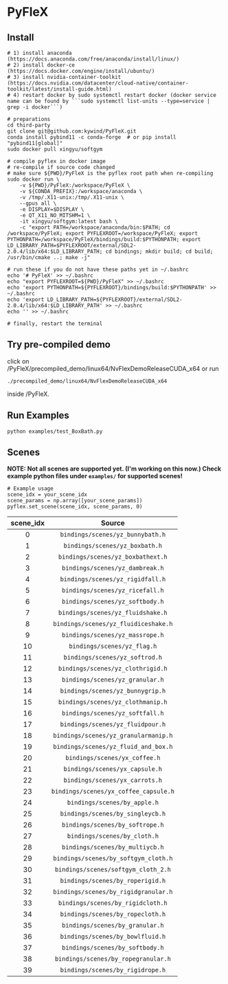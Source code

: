 # PyFleX

## Install
```
# 1) install anaconda (https://docs.anaconda.com/free/anaconda/install/linux/)
# 2) install docker-ce (https://docs.docker.com/engine/install/ubuntu/)
# 3) install nvidia-container-toolkit (https://docs.nvidia.com/datacenter/cloud-native/container-toolkit/latest/install-guide.html)
# 4) restart docker by sudo systemctl restart docker (docker service name can be found by ```sudo systemctl list-units --type=service | grep -i docker```)

# preparations
cd third-party
git clone git@github.com:kywind/PyFleX.git
conda install pybind11 -c conda-forge  # or pip install "pybind11[global]"
sudo docker pull xingyu/softgym

# compile pyflex in docker image
# re-compile if source code changed
# make sure ${PWD}/PyFleX is the pyflex root path when re-compiling
sudo docker run \
    -v ${PWD}/PyFleX:/workspace/PyFleX \
    -v ${CONDA_PREFIX}:/workspace/anaconda \
    -v /tmp/.X11-unix:/tmp/.X11-unix \
    --gpus all \
    -e DISPLAY=$DISPLAY \
    -e QT_X11_NO_MITSHM=1 \
    -it xingyu/softgym:latest bash \
    -c "export PATH=/workspace/anaconda/bin:$PATH; cd /workspace/PyFleX; export PYFLEXROOT=/workspace/PyFleX; export PYTHONPATH=/workspace/PyFleX/bindings/build:$PYTHONPATH; export LD_LIBRARY_PATH=$PYFLEXROOT/external/SDL2-2.0.4/lib/x64:$LD_LIBRARY_PATH; cd bindings; mkdir build; cd build; /usr/bin/cmake ..; make -j"

# run these if you do not have these paths yet in ~/.bashrc
echo '# PyFleX' >> ~/.bashrc
echo "export PYFLEXROOT=${PWD}/PyFleX" >> ~/.bashrc
echo 'export PYTHONPATH=${PYFLEXROOT}/bindings/build:$PYTHONPATH' >> ~/.bashrc
echo 'export LD_LIBRARY_PATH=${PYFLEXROOT}/external/SDL2-2.0.4/lib/x64:$LD_LIBRARY_PATH' >> ~/.bashrc
echo '' >> ~/.bashrc

# finally, restart the terminal
```

## Try pre-compiled demo
click on /PyFleX/precompiled_demo/linux64/NvFlexDemoReleaseCUDA_x64
or run 
```
./precompiled_demo/linux64/NvFlexDemoReleaseCUDA_x64
```
inside /PyFleX.


## Run Examples
```
python examples/test_BoxBath.py
```

## Scenes
**NOTE: Not all scenes are supported yet. (I'm working on this now.) Check example python files under ```examples/``` for supported scenes!**
```
# Example usage
scene_idx = your_scene_idx
scene_params = np.array([your_scene_params])
pyflex.set_scene(scene_idx, scene_params, 0)
```

| scene_idx | Source |
|:-----------:|:-------:|
|  0 | ```bindings/scenes/yz_bunnybath.h``` |
|  1 | ```bindings/scenes/yz_boxbath.h``` |
|  2 | ```bindings/scenes/yz_boxbathext.h``` |
|  3 | ```bindings/scenes/yz_dambreak.h``` |
|  4 | ```bindings/scenes/yz_rigidfall.h``` |
|  5 | ```bindings/scenes/yz_ricefall.h``` |
|  6 | ```bindings/scenes/yz_softbody.h``` |
|  7 | ```bindings/scenes/yz_fluidshake.h``` |
|  8 | ```bindings/scenes/yz_fluidiceshake.h``` |
|  9 | ```bindings/scenes/yz_massrope.h``` |
| 10 | ```bindings/scenes/yz_flag.h``` |
| 11 | ```bindings/scenes/yz_softrod.h``` |
| 12 | ```bindings/scenes/yz_clothrigid.h``` |
| 13 | ```bindings/scenes/yz_granular.h``` |
| 14 | ```bindings/scenes/yz_bunnygrip.h``` |
| 15 | ```bindings/scenes/yz_clothmanip.h``` |
| 16 | ```bindings/scenes/yz_softfall.h``` |
| 17 | ```bindings/scenes/yz_fluidpour.h``` |
| 18 | ```bindings/scenes/yz_granularmanip.h``` |
| 19 | ```bindings/scenes/yz_fluid_and_box.h``` |
| 20 | ```bindings/scenes/yx_coffee.h``` |
| 21 | ```bindings/scenes/yx_capsule.h``` |
| 22 | ```bindings/scenes/yx_carrots.h``` |
| 23 | ```bindings/scenes/yx_coffee_capsule.h``` |
| 24 | ```bindings/scenes/by_apple.h``` |
| 25 | ```bindings/scenes/by_singleycb.h``` |
| 26 | ```bindings/scenes/by_softrope.h``` |
| 27 | ```bindings/scenes/by_cloth.h``` |
| 28 | ```bindings/scenes/by_multiycb.h``` |
| 29 | ```bindings/scenes/by_softgym_cloth.h``` |
| 30 | ```bindings/scenes/softgym_cloth_2.h``` |
| 31 | ```bindings/scenes/by_roperigid.h``` |
| 32 | ```bindings/scenes/by_rigidgranular.h``` |
| 33 | ```bindings/scenes/by_rigidcloth.h``` |
| 34 | ```bindings/scenes/by_ropecloth.h``` |
| 35 | ```bindings/scenes/by_granular.h``` |
| 36 | ```bindings/scenes/by_bowlfluid.h``` |
| 37 | ```bindings/scenes/by_softbody.h``` |
| 38 | ```bindings/scenes/by_ropegranular.h``` |
| 39 | ```bindings/scenes/by_rigidrope.h``` |
<!--
| 40 | ```bindings/scenes/adhesion.h``` |
| 41 | ```bindings/scenes/armadilloshower.h```  |
| 42 | ```bindings/scenes/bananas.h``` |
| 43 | ```bindings/scenes/bouyancy.h``` |
| 44 | ```bindings/scenes/bunnybath.h``` |
| 45 | ```bindings/scenes/ccdfluid.h``` |
| 46 | ```bindings/scenes/clothlayers.h```  |
| 47 | ```bindings/scenes/dambreak.h``` |
| 48 | ```bindings/scenes/darts.h``` |
| 49 | ```bindings/scenes/debris.h``` |
| 50 | ```bindings/scenes/deformables.h``` |
| 51 | ```bindings/scenes/fluidblock.h``` |
| 52 | ```bindings/scenes/fluidclothcoupling.h``` |
| 53 | ```bindings/scenes/forcefield.h``` |
| 54 | ```bindings/scenes/frictionmoving.h```  |
| 55 | ```bindings/scenes/frictionramp.h``` |
| 56 | ```bindings/scenes/gamemesh.h``` |
| 57 | ```bindings/scenes/googun.h``` |
| 58 | ```bindings/scenes/granularpile.h``` |
| 59 | ```bindings/scenes/granularshape.h```  |
| 60 | ```bindings/scenes/inflatable.h``` |
| 61 | ```bindings/scenes/initialoverlap.h``` |
| 62 | ```bindings/scenes/lighthouse.h``` |
| 63 | ```bindings/scenes/localspacecloth.h``` |
| 64 | ```bindings/scenes/localspacefluid.h```  |
| 65 | ```bindings/scenes/lowdimensionalshapes.h``` |
| 66 | ```bindings/scenes/melting.h``` |
| 67 | ```bindings/scenes/mixedpile.h``` |
| 68 | ```bindings/scenes/nonconvex.h``` |
| 69 | ```bindings/scenes/parachutingbunnies.h```  |
| 70 | ```bindings/scenes/pasta.h``` |
| 71 | ```bindings/scenes/player.h``` |
| 72 | ```bindings/scenes/potpourri.h``` |
| 73 | ```bindings/scenes/rayleightaylor.h``` |
| 74 | ```bindings/scenes/restitution.h```  |
| 75 | ```bindings/scenes/rigidfluidcoupling.h``` |
| 76 | ```bindings/scenes/rigidpile.h``` |
| 77 | ```bindings/scenes/rigidrotation.h``` |
| 78 | ```bindings/scenes/rockpool.h``` |
| 79 | ```bindings/scenes/sdfcollision.h``` |
| 80 | ```bindings/scenes/shapecollision.h``` |
| 81 | ```bindings/scenes/shapechannels.h``` |
| 82 | ```bindings/scenes/softbody.h``` |
| 83 | ```bindings/scenes/spherecloth.h``` |
| 84 | ```bindings/scenes/surfacetension.h``` |
| 85 | ```bindings/scenes/tearing.h``` |
| 86 | ```bindings/scenes/thinbox.h``` |
| 87 | ```bindings/scenes/trianglecollision.h``` |
| 88 | ```bindings/scenes/triggervolume.h``` |
| 89 | ```bindings/scenes/viscosity.h```  |
| 90 | ```bindings/scenes/waterballoon.h``` |
-->
